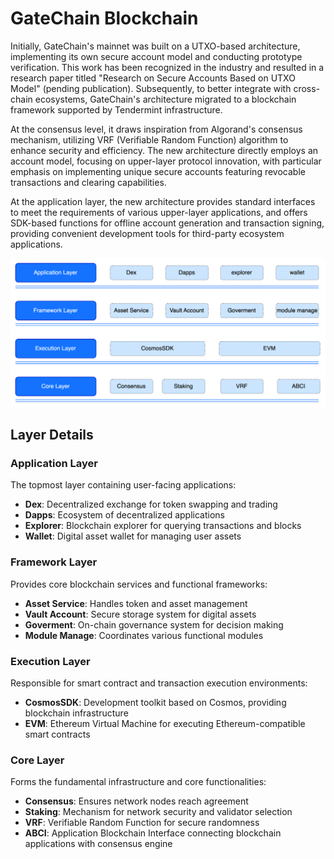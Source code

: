 # GateChain Blockchain

Initially, GateChain's mainnet was built on a UTXO-based architecture, implementing its own secure account model and conducting prototype verification. This work has been recognized in the industry and resulted in a research paper titled "Research on Secure Accounts Based on UTXO Model" (pending publication). Subsequently, to better integrate with cross-chain ecosystems, GateChain's architecture migrated to a blockchain framework supported by Tendermint infrastructure. 

At the consensus level, it draws inspiration from Algorand's consensus mechanism, utilizing VRF (Verifiable Random Function) algorithm to enhance security and efficiency. The new architecture directly employs an account model, focusing on upper-layer protocol innovation, with particular emphasis on implementing unique secure accounts featuring revocable transactions and clearing capabilities. 

At the application layer, the new architecture provides standard interfaces to meet the requirements of various upper-layer applications, and offers SDK-based functions for offline account generation and transaction signing, providing convenient development tools for third-party ecosystem applications.

![](../.gitbook/assets/images/chain_01.png)

## Layer Details

### Application Layer
The topmost layer containing user-facing applications:
- **Dex**: Decentralized exchange for token swapping and trading
- **Dapps**: Ecosystem of decentralized applications
- **Explorer**: Blockchain explorer for querying transactions and blocks
- **Wallet**: Digital asset wallet for managing user assets

### Framework Layer
Provides core blockchain services and functional frameworks:
- **Asset Service**: Handles token and asset management
- **Vault Account**: Secure storage system for digital assets
- **Goverment**: On-chain governance system for decision making
- **Module Manage**: Coordinates various functional modules

### Execution Layer
Responsible for smart contract and transaction execution environments:
- **CosmosSDK**: Development toolkit based on Cosmos, providing blockchain infrastructure
- **EVM**: Ethereum Virtual Machine for executing Ethereum-compatible smart contracts

### Core Layer
Forms the fundamental infrastructure and core functionalities:
- **Consensus**: Ensures network nodes reach agreement
- **Staking**: Mechanism for network security and validator selection
- **VRF**: Verifiable Random Function for secure randomness
- **ABCI**: Application Blockchain Interface connecting blockchain applications with consensus engine

